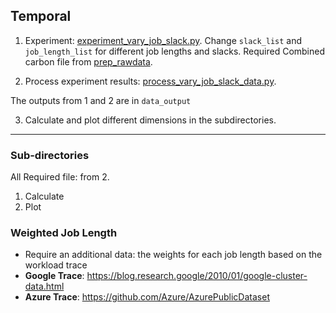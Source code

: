 ## Temporal
1. Experiment: [experiment_vary_job_slack.py](experiment_vary_job_slack.py). Change ```slack_list``` and ```job_length_list``` for different job lengths and slacks. Required Combined carbon file from [prep_rawdata](../prep_rawdata). 

2. Process experiment results: [process_vary_job_slack_data.py](process_vary_job_slack_data.py). 

The outputs from 1 and 2 are in ```data_output```

3. Calculate and plot different dimensions in the subdirectories.
***
### Sub-directories
All Required file: from 2.
1. Calculate 
2. Plot


### Weighted Job Length
* Require an additional data: the weights for each job length based on the workload trace 
* **Google Trace**: https://blog.research.google/2010/01/google-cluster-data.html
* **Azure Trace**: https://github.com/Azure/AzurePublicDataset

